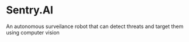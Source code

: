 # Sentry.AI
An autonomous surveilance robot that can detect threats and target them using computer vision  
